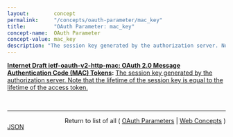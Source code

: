 ```yaml
---
layout:        concept
permalink:     "/concepts/oauth-parameter/mac_key"
title:         "OAuth Parameter: mac_key"
concept-name:  OAuth Parameter
concept-value: mac_key
description: "The session key generated by the authorization server. Note that the lifetime of the session key is equal to the lifetime of the access token."
---
```


**[Internet Draft ietf-oauth-v2-http-mac: OAuth 2.0 Message Authentication Code (MAC) Tokens](/specs/IETF/I-D/ietf-oauth-v2-http-mac "This specification describes how to use MAC Tokens in HTTP requests to access OAuth 2.0 protected resources. An OAuth client willing to access a protected resource needs to demonstrate possession of a cryptographic key by using it with a keyed message digest function to the request. The document also defines a key distribution protocol for obtaining a fresh session key."):** [The session key generated by the authorization server. Note that the lifetime of the session key is equal to the lifetime of the access token.](http://tools.ietf.org/html/draft-ietf-oauth-v2-http-mac#section-4.1 "Read documentation for OAuth Parameter &#34;mac_key&#34;")

<br/>
<hr/>

<p style="float : left"><a href="./mac_key.json" title="JSON representing this particular Web Concept value">JSON</a></p>
<p style="text-align: right">Return to list of all ( <a href="../oauth-parameters">OAuth Parameters</a> | <a href="../">Web Concepts</a> )</p>
